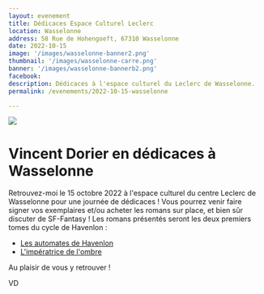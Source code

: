 ```yaml
---
layout: evenement
title: Dédicaces Espace Culturel Leclerc
location: Wasselonne
address: 58 Rue de Hohengoeft, 67310 Wasselonne
date: 2022-10-15
image: '/images/wasselonne-banner2.png'
thumbnail: '/images/wasselonne-carre.png'
banner: '/images/wasselonne-bannerb2.png'
facebook:
description: Dédicaces à l'espace culturel du Leclerc de Wasselonne.
permalink: /evenements/2022-10-15-wasselonne

---
```


![]({{page.image}})

# Vincent Dorier en dédicaces à Wasselonne

Retrouvez-moi le 15 octobre 2022 à l'espace culturel du centre Leclerc de Wasselonne pour une journée de dédicaces ! Vous pourrez venir faire signer vos exemplaires et/ou acheter les romans sur place, et bien sûr discuter de SF-Fantasy !
Les romans présentés seront les deux premiers tomes du cycle de Havenlon :

- [Les automates de Havenlon](https://vincentdorier.com/romans/les-automates-de-havenlon)
- [L'impératrice de l'ombre](https://vincentdorier.com/romans/l-imperatrice-de-l-ombre)

Au plaisir de vous y retrouver !

VD
